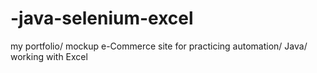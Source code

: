 # -java-selenium-excel
my portfolio/ mockup e-Commerce site for practicing automation/ Java/ working with Excel
